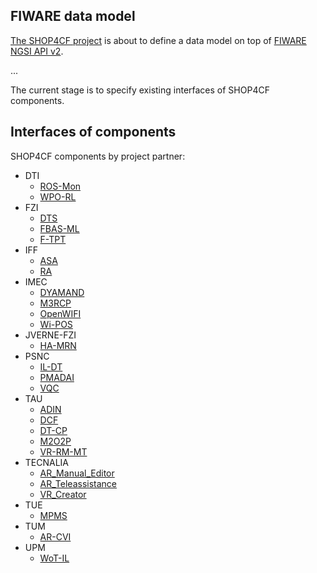## FIWARE data model 

[The SHOP4CF project](https://shop4cf.eu/) is about to define a data model on top of 
[FIWARE NGSI API v2](https://fiware-orion.readthedocs.io/en/stable/user/walkthrough_apiv2/index.html).  

...

The current stage is to specify existing interfaces of SHOP4CF components.

## Interfaces of components

SHOP4CF components by project partner:

- DTI
    - [ROS-Mon](partners/DTI/ROS-Mon.md)
    - [WPO-RL](partners/DTI/WPO-RL.md)
- FZI
    - [DTS](partners/FZI/DTS.md)
    - [FBAS-ML](partners/FZI/FBAS-ML.md)
    - [F-TPT](partners/FZI/F-TPT.md)
- IFF
    - [ASA](partners/IFF/ASA.md)
    - [RA](partners/IFF/RA.md)
- IMEC
    - [DYAMAND](partners/IMEC/DYAMAND.md)
    - [M3RCP](partners/IMEC/M3RCP.md)
    - [OpenWIFI](partners/IMEC/OpenWIFI.md)
    - [Wi-POS](partners/IMEC/Wi-POS.md)
- JVERNE-FZI
    - [HA-MRN](partners/JVERNE-FZI/HA-MRN.md)
- PSNC
    - [IL-DT](partners/PSNC/IL-DT.md)
    - [PMADAI](partners/PSNC/PMADAI.md)
    - [VQC](partners/PSNC/VQC.md)
- TAU
    - [ADIN](partners/TAU/ADIN.md)
    - [DCF](partners/TAU/DCF.md)
    - [DT-CP](partners/TAU/DT-CP.md)
    - [M2O2P](partners/TAU/M2O2P.md)
    - [VR-RM-MT](partners/TAU/VR-RM-MT.md)
- TECNALIA
    - [AR_Manual_Editor](partners/TECNALIA/AR_Manual_Editor.md)
    - [AR_Teleassistance](partners/TECNALIA/AR_Teleassistance.md)
    - [VR_Creator](partners/TECNALIA/VR_Creator.md)
- TUE
    - [MPMS](partners/TUE/MPMS.md)
- TUM
    - [AR-CVI](partners/TUM/AR-CVI.md)
- UPM
    - [WoT-IL](partners/UPM/WoT-IL.md)

